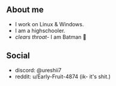 ## About me
- I work on Linux & Windows.
- I am a highschooler.
- *clears throat-* I am Batman 🦇 
  
## Social 
- discord: @ureshii7
- reddit: u/Early-Fruit-4874 (ik- it's shit.)
